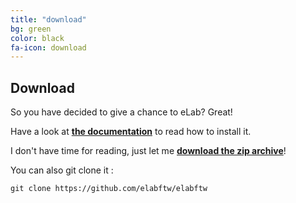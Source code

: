 ```yaml
---
title: "download"
bg: green
color: black
fa-icon: download
---
```


## Download

So you have decided to give a chance to eLab? Great!

Have a look at **[the documentation](https://elabftw.readthedocs.org)** to read how to install it.

I don't have time for reading, just let me **[download the zip archive](https://github.com/elabftw/elabftw/archive/master.zip)**!

You can also git clone it :

~~~
git clone https://github.com/elabftw/elabftw
~~~
